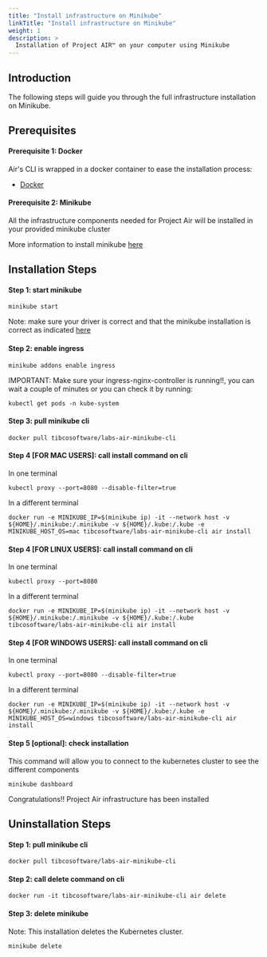 ```yaml
---
title: "Install infrastructure on Minikube"
linkTitle: "Install infrastructure on Minikube"
weight: 1
description: >
  Installation of Project AIR™ on your computer using Minikube
---
```


## Introduction
The following steps will guide you through the full infrastructure installation on Minikube.

## Prerequisites

#### Prerequisite 1: Docker
Air's CLI is wrapped in a docker container to ease the installation process:

* [Docker](https://www.docker.com/get-started)

#### Prerequisite 2: Minikube
All the infrastructure components needed for Project Air will be installed in your provided minikube cluster 

More information to install minikube [here](https://kubernetes.io/docs/tasks/tools/install-minikube/)

## Installation Steps

#### Step 1: start minikube

```
minikube start
```

Note: make sure your driver is correct and that the minikube installation is correct as indicated [here](https://kubernetes.io/docs/tasks/tools/install-minikube/#confirm-installation)

#### Step 2: enable ingress

```
minikube addons enable ingress
```

IMPORTANT: Make sure your ingress-nginx-controller is running!!, you can wait a couple of minutes or you can check it by running:

```
kubectl get pods -n kube-system
```

#### Step 3: pull minikube cli

```
docker pull tibcosoftware/labs-air-minikube-cli
```

#### Step 4 [FOR MAC USERS]: call install command on cli

In one terminal 

```
kubectl proxy --port=8080 --disable-filter=true
```

In a different terminal

```
docker run -e MINIKUBE_IP=$(minikube ip) -it --network host -v ${HOME}/.minikube:/.minikube -v ${HOME}/.kube:/.kube -e MINIKUBE_HOST_OS=mac tibcosoftware/labs-air-minikube-cli air install
```

#### Step 4 [FOR LINUX USERS]: call install command on cli

In one terminal 

```
kubectl proxy --port=8080
```

In a different terminal

```
docker run -e MINIKUBE_IP=$(minikube ip) -it --network host -v ${HOME}/.minikube:/.minikube -v ${HOME}/.kube:/.kube tibcosoftware/labs-air-minikube-cli air install
```

#### Step 4 [FOR WINDOWS USERS]: call install command on cli

In one terminal 

```
kubectl proxy --port=8080 --disable-filter=true
```

In a different terminal

```
docker run -e MINIKUBE_IP=$(minikube ip) -it --network host -v ${HOME}/.minikube:/.minikube -v ${HOME}/.kube:/.kube -e MINIKUBE_HOST_OS=windows tibcosoftware/labs-air-minikube-cli air install
```

#### Step 5 [optional]: check installation

This command will allow you to connect to the kubernetes cluster to see the different components

```
minikube dashboard
```

Congratulations!! Project Air infrastructure has been installed

## Uninstallation Steps

#### Step 1: pull minikube cli

```
docker pull tibcosoftware/labs-air-minikube-cli
```

#### Step 2: call delete command on cli

```
docker run -it tibcosoftware/labs-air-minikube-cli air delete
```

#### Step 3: delete minikube

Note: This installation deletes the Kubernetes cluster.

```
minikube delete
```